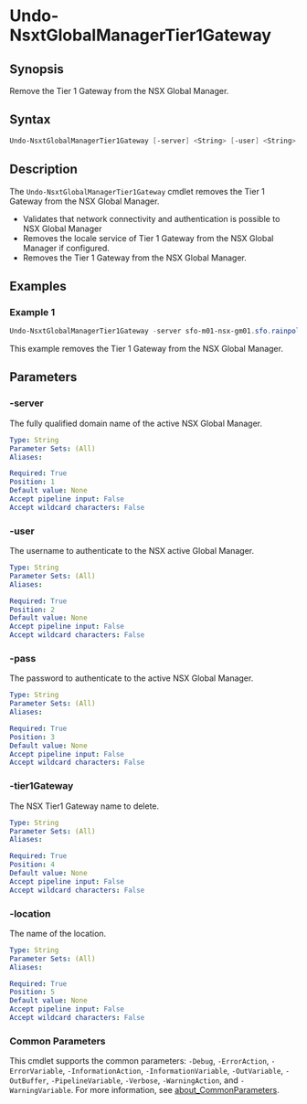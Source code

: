 # Undo-NsxtGlobalManagerTier1Gateway

## Synopsis

Remove the Tier 1 Gateway from the NSX Global Manager.

## Syntax

```powershell
Undo-NsxtGlobalManagerTier1Gateway [-server] <String> [-user] <String> [-pass] <String> [-tier1Gateway] <String> [-location] <String> [<CommonParameters>]
```

## Description

The `Undo-NsxtGlobalManagerTier1Gateway` cmdlet removes the Tier 1 Gateway from the NSX Global Manager.

- Validates that network connectivity and authentication is possible to NSX Global Manager
- Removes the locale service of Tier 1 Gateway from the NSX Global Manager if configured.
- Removes the Tier 1 Gateway from the NSX Global Manager.

## Examples

### Example 1

```powershell
Undo-NsxtGlobalManagerTier1Gateway -server sfo-m01-nsx-gm01.sfo.rainpole.io -user admin -pass VMw@re1!VMw@re1! -tier1Gateway xint-m01-ec01-t1-gw01 -location sfo-m01
```

This example removes the Tier 1 Gateway from the NSX Global Manager.

## Parameters

### -server

The fully qualified domain name of the active NSX Global Manager.

```yaml
Type: String
Parameter Sets: (All)
Aliases:

Required: True
Position: 1
Default value: None
Accept pipeline input: False
Accept wildcard characters: False
```

### -user

The username to authenticate to the NSX active Global Manager.

```yaml
Type: String
Parameter Sets: (All)
Aliases:

Required: True
Position: 2
Default value: None
Accept pipeline input: False
Accept wildcard characters: False
```

### -pass

The password to authenticate to the active NSX Global Manager.

```yaml
Type: String
Parameter Sets: (All)
Aliases:

Required: True
Position: 3
Default value: None
Accept pipeline input: False
Accept wildcard characters: False
```

### -tier1Gateway

The NSX Tier1 Gateway name to delete.

```yaml
Type: String
Parameter Sets: (All)
Aliases:

Required: True
Position: 4
Default value: None
Accept pipeline input: False
Accept wildcard characters: False
```

### -location

The name of the location.

```yaml
Type: String
Parameter Sets: (All)
Aliases:

Required: True
Position: 5
Default value: None
Accept pipeline input: False
Accept wildcard characters: False
```

### Common Parameters

This cmdlet supports the common parameters: `-Debug`, `-ErrorAction`, `-ErrorVariable`, `-InformationAction`, `-InformationVariable`, `-OutVariable`, `-OutBuffer`, `-PipelineVariable`, `-Verbose`, `-WarningAction`, and `-WarningVariable`. For more information, see [about_CommonParameters](http://go.microsoft.com/fwlink/?LinkID=113216).
